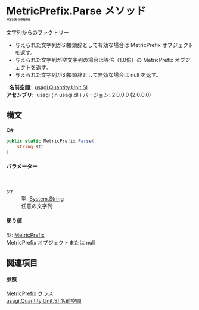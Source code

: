 # MetricPrefix.Parse メソッド <div style="font-size:30%"><a href="https://github.com/usagi/usagi.cs/blob/master/docs/Home.md">≪Back to Home</a></div> 

文字列からのファクトリー
&nbsp;<ul><li>与えられた文字列がSI接頭辞として有効な場合は MetricPrefix オブジェクトを返す。</li><li>与えられた文字列が空文字列の場合は等倍（1.0倍）の MetricPrefix オブジェクトを返す。</li><li>与えられた文字列がSI接頭辞として無効な場合は null を返す。</li></ul>&nbsp;
<strong>名前空間:</strong>
&nbsp;<a href="N_usagi_Quantity_Unit_SI.md">usagi.Quantity.Unit.SI</a><br /><strong>アセンブリ:</strong>
&nbsp;usagi (in usagi.dll) バージョン: 2.0.0.0 (2.0.0.0)

## 構文

**C#**<br />
``` C#
public static MetricPrefix Parse(
	string str
)
```


#### パラメーター
&nbsp;<dl><dt>str</dt><dd>型: <a href="http://msdn2.microsoft.com/ja-jp/library/s1wwdcbf" target="_blank">System.String</a><br />任意の文字列</dd></dl>

#### 戻り値
型: <a href="T_usagi_Quantity_Unit_SI_MetricPrefix.md">MetricPrefix</a><br />MetricPrefix オブジェクトまたは null

## 関連項目


#### 参照
<a href="T_usagi_Quantity_Unit_SI_MetricPrefix.md">MetricPrefix クラス</a><br /><a href="N_usagi_Quantity_Unit_SI.md">usagi.Quantity.Unit.SI 名前空間</a><br />